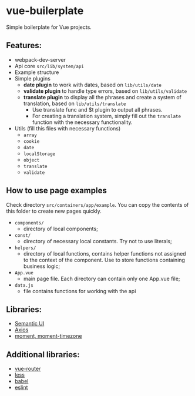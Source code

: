# vue-builerplate
Simple boilerplate for Vue projects.

## Features:
* webpack-dev-server
* Api core `src/lib/system/api`
* Example structure
* Simple plugins
  * **date plugin** to work with dates, based on `lib/utils/date`
  * **validate plugin** to handle type errors, based on `lib/utils/validate`
  * **translate plugin** to display all the phrases and create a system of translation, based on `lib/utils/translate`
    * Use translate func and $t plugin to output all phrases.
    * For creating a translation system, simply fill out the `translate` function with the necessary functionality.
* Utils (fill this files with necessary functions)
  * `array`
  * `cookie`
  * `date`
  * `localStorage`
  * `object`
  * `translate`
  * `validate`

## How to use page examples
Check directory `src/containers/app/example`.
You can copy the contents of this folder to create new pages quickly.
* `components/` 
  * directory of local components;
* `const/`
  * directory of necessary local constants. Try not to use literals;
* `helpers/`
  * directory of local functions, contains helper functions not assigned to the context of the component. Use to store functions containing business logic;
* `App.vue`
  * main page file. Each directory can contain only one App.vue file;
* `data.js`
  * file contains functions for working with the api

## Libraries:
* [Semantic UI](https://semantic-ui-vue.github.io/)
* [Axios](https://axios-http.com/)
* [moment, moment-timezone](https://momentjs.com/)

## Additional libraries:
* [vue-router](https://router.vuejs.org/)
* [less](https://lesscss.org/)
* [babel](https://babeljs.io/)
* [eslint](https://eslint.org/)
